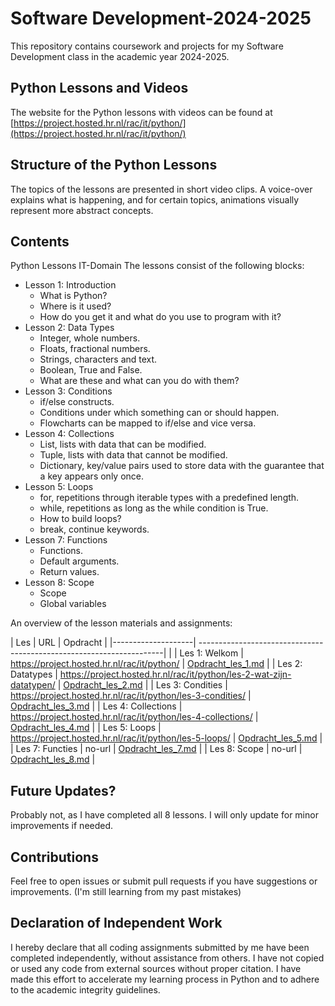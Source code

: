 # Software Development-2024-2025

This repository contains coursework and projects for my Software Development class in the academic year 2024-2025.

## Python Lessons and Videos
The website for the Python lessons with videos can be found at [https://project.hosted.hr.nl/rac/it/python/](https://project.hosted.hr.nl/rac/it/python/)

## Structure of the Python Lessons
The topics of the lessons are presented in short video clips. A voice-over explains what is happening, and for certain topics, animations visually represent more abstract concepts.

## Contents
Python Lessons IT-Domain The lessons consist of the following blocks:

- Lesson 1: Introduction
    - What is Python?
    - Where is it used?
    - How do you get it and what do you use to program with it?
- Lesson 2: Data Types
    - Integer, whole numbers.
    - Floats, fractional numbers.
    - Strings, characters and text.
    - Boolean, True and False.
    - What are these and what can you do with them?
- Lesson 3: Conditions
    - if/else constructs.
    - Conditions under which something can or should happen.
    - Flowcharts can be mapped to if/else and vice versa.
- Lesson 4: Collections
    - List, lists with data that can be modified.
    - Tuple, lists with data that cannot be modified.
    - Dictionary, key/value pairs used to store data with the guarantee that a key appears only once.
- Lesson 5: Loops
    - for, repetitions through iterable types with a predefined length.
    - while, repetitions as long as the while condition is True.
    - How to build loops?
    - break, continue keywords.
- Lesson 7: Functions
    - Functions.
    - Default arguments.
    - Return values.
- Lesson 8: Scope
    - Scope
    - Global variables

An overview of the lesson materials and assignments:

| Les                | URL                                                                  | Opdracht                                            |
|--------------------| ---------------------------------------------------------------------|                                                     |
| Les 1: Welkom      | https://project.hosted.hr.nl/rac/it/python/                          | [Opdracht_les_1.md](Opdrachten%2FOpdracht_les_1.md) |
| Les 2: Datatypes   | https://project.hosted.hr.nl/rac/it/python/les-2-wat-zijn-datatypen/ | [Opdracht_les_2.md](Opdrachten%2FOpdracht_les_2.md) |
| Les 3: Condities   | https://project.hosted.hr.nl/rac/it/python/les-3-condities/          | [Opdracht_les_3.md](Opdrachten%2FOpdracht_les_3.md) |
| Les 4: Collections | https://project.hosted.hr.nl/rac/it/python/les-4-collections/        | [Opdracht_les_4.md](Opdrachten%2FOpdracht_les_4.md) |
| Les 5: Loops       | https://project.hosted.hr.nl/rac/it/python/les-5-loops/              | [Opdracht_les_5.md](Opdrachten%2FOpdracht_les_5.md) |
| Les 7: Functies    | no-url                                                               | [Opdracht_les_7.md](Opdrachten%2FOpdracht_les_7.md) |
| Les 8: Scope       | no-url                                                               | [Opdracht_les_8.md](Opdrachten%2FOpdracht_les_8.md) |

## Future Updates?
Probably not, as I have completed all 8 lessons. I will only update for minor improvements if needed.

## Contributions
Feel free to open issues or submit pull requests if you have suggestions or improvements. (I'm still learning from my past mistakes)

## Declaration of Independent Work
I hereby declare that all coding assignments submitted by me have been completed independently, without assistance from others. I have not copied or used any code from external sources without proper citation. I have made this effort to accelerate my learning process in Python and to adhere to the academic integrity guidelines.
